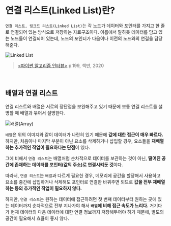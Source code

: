 # 연결 리스트(Linked List)란?

`연결 리스트, 링크드 리스트(Linked List)`는 각 노드가 데이터와 포인터를 가지고 한 줄로 연결되어 있는 방식으로 저장하는 자료구조이다.
이름에서 말하듯 데이터를 담고 있는 노드들이 연결되어 있는데, 노드의 포인터가 다음이나 이전의 노드와의 연결을 담당해준다.

![Linked List](https://w.namu.la/s/ef210f7b01f17258cc7060ba5b02e5b4b337bfb282cea34ac6a68c00ca740eea089b57d84f3f618e103bf8e54b2c698e1290d7bb489498073458f06da004e664d988b4b0c08f8b64dcc91d8a4e4df3914076dc172b4dcf068843a04a0df7bdd15259d6ae1a324f195aa3bcea482b76f5)
> [<파이썬 알고리즘 인터뷰>](https://www.onlybook.co.kr/entry/algorithm-interview) p.199, 책만, 2020

<br>

## 배열과 연결 리스트
연결 리스트와 배열은 서로의 장단점을 보완해주고 있기 때문에 보통 연결 리스트를 설명할 때 배열과 묶어서 설명한다.

![배열(Array)](https://user-images.githubusercontent.com/59376200/127826208-3222d204-6311-49ae-85e4-58b82d6cd114.png)

`배열`은 위의 이미지와 같이 데이터가 나란히 있기 때문에 **값에 대한 접근이 매우 빠르다.** 하지만, 처음이나 마지막 부분이 아닌 요소를 삭제하거나 삽입할 경우, 요소들을 **재배열 하는 추가적인 작업이 필요하다는 단점**이 있다.

그에 비해서 `연결 리스트`는 배열처럼 순차적으로 데이터를 보관하는 것이 아닌, **떨어진 공간에 존재하는 데이터를 포인터(값의 주소)로 연결시켜둔 것**이다.

따라서, `연결 리스트`는 `배열`과 다르게 필요한 경우, 메모리에 공간을 할당해서 사용하고 요소를 중간에 삽입하거나 삭제해도 포인터로 연결만 바꿔주면 되므로 **값을 전부 재배열하는 등의 추가적인 작업이 필요하지 않다.**

하지만, `연결 리스트`는 원하는 데이터에 접근하려면 첫 번쨰 데이터부터 원하는 곳에 있는 데이터까지 순차적으로 전부 지나가야 해서 **`배열`에 비해 접근 속도가 느리다.**
거기다가 현재 데이터의 다음 데이터에 대한 연결 정보까지 저장해두어야 하기 때문에, 별도의 공간이 필요해서 효율이 좋지 않다.










<!-- 
[이미지는 만들기 귀찮으니, 그냥 아이패드로 그려서 사용하자. 색 여러가지 활용] 


아래 3개도 꾸준히 정리
- 단순 연결 리스트
- 이중 연결 리스트
- 원형 연결 리스트

-->

<!-- > Reference
> - [Wikipedia - 연결 리스트](https://ko.wikipedia.org/wiki/%EC%97%B0%EA%B2%B0_%EB%A6%AC%EC%8A%A4%ED%8A%B8)
> - [개발자 소들이님의 단방향 연결 리스트](https://babbab2.tistory.com/86?category=908011) -->